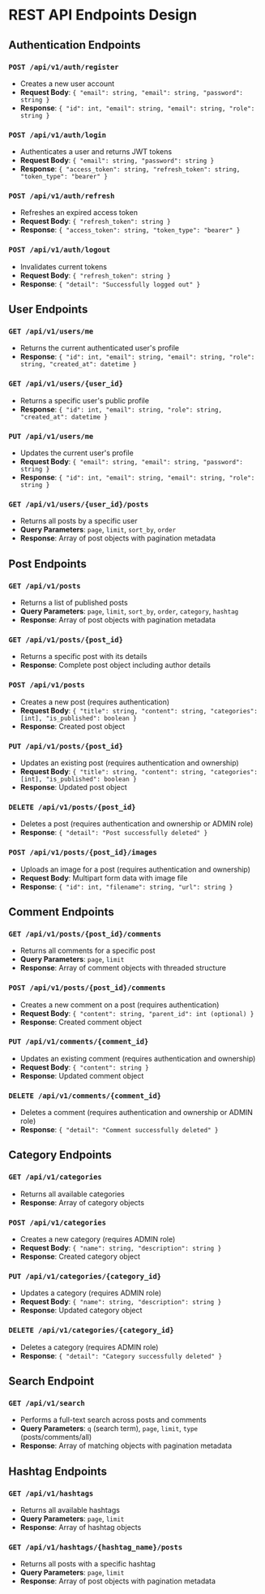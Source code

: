 # REST API Endpoints Design

## Authentication Endpoints

### `POST /api/v1/auth/register`
- Creates a new user account
- **Request Body**: `{ "email": string, "email": string, "password": string }`
- **Response**: `{ "id": int, "email": string, "email": string, "role": string }`

### `POST /api/v1/auth/login`
- Authenticates a user and returns JWT tokens
- **Request Body**: `{ "email": string, "password": string }`
- **Response**: `{ "access_token": string, "refresh_token": string, "token_type": "bearer" }`

### `POST /api/v1/auth/refresh`
- Refreshes an expired access token
- **Request Body**: `{ "refresh_token": string }`
- **Response**: `{ "access_token": string, "token_type": "bearer" }`

### `POST /api/v1/auth/logout`
- Invalidates current tokens
- **Request Body**: `{ "refresh_token": string }`
- **Response**: `{ "detail": "Successfully logged out" }`

## User Endpoints

### `GET /api/v1/users/me`
- Returns the current authenticated user's profile
- **Response**: `{ "id": int, "email": string, "email": string, "role": string, "created_at": datetime }`

### `GET /api/v1/users/{user_id}`
- Returns a specific user's public profile
- **Response**: `{ "id": int, "email": string, "role": string, "created_at": datetime }`

### `PUT /api/v1/users/me`
- Updates the current user's profile
- **Request Body**: `{ "email": string, "email": string, "password": string }`
- **Response**: `{ "id": int, "email": string, "email": string, "role": string }`

### `GET /api/v1/users/{user_id}/posts`
- Returns all posts by a specific user
- **Query Parameters**: `page`, `limit`, `sort_by`, `order`
- **Response**: Array of post objects with pagination metadata

## Post Endpoints

### `GET /api/v1/posts`
- Returns a list of published posts
- **Query Parameters**: `page`, `limit`, `sort_by`, `order`, `category`, `hashtag`
- **Response**: Array of post objects with pagination metadata

### `GET /api/v1/posts/{post_id}`
- Returns a specific post with its details
- **Response**: Complete post object including author details

### `POST /api/v1/posts`
- Creates a new post (requires authentication)
- **Request Body**: `{ "title": string, "content": string, "categories": [int], "is_published": boolean }`
- **Response**: Created post object

### `PUT /api/v1/posts/{post_id}`
- Updates an existing post (requires authentication and ownership)
- **Request Body**: `{ "title": string, "content": string, "categories": [int], "is_published": boolean }`
- **Response**: Updated post object

### `DELETE /api/v1/posts/{post_id}`
- Deletes a post (requires authentication and ownership or ADMIN role)
- **Response**: `{ "detail": "Post successfully deleted" }`

### `POST /api/v1/posts/{post_id}/images`
- Uploads an image for a post (requires authentication and ownership)
- **Request Body**: Multipart form data with image file
- **Response**: `{ "id": int, "filename": string, "url": string }`

## Comment Endpoints

### `GET /api/v1/posts/{post_id}/comments`
- Returns all comments for a specific post
- **Query Parameters**: `page`, `limit`
- **Response**: Array of comment objects with threaded structure

### `POST /api/v1/posts/{post_id}/comments`
- Creates a new comment on a post (requires authentication)
- **Request Body**: `{ "content": string, "parent_id": int (optional) }`
- **Response**: Created comment object

### `PUT /api/v1/comments/{comment_id}`
- Updates an existing comment (requires authentication and ownership)
- **Request Body**: `{ "content": string }`
- **Response**: Updated comment object

### `DELETE /api/v1/comments/{comment_id}`
- Deletes a comment (requires authentication and ownership or ADMIN role)
- **Response**: `{ "detail": "Comment successfully deleted" }`

## Category Endpoints

### `GET /api/v1/categories`
- Returns all available categories
- **Response**: Array of category objects

### `POST /api/v1/categories`
- Creates a new category (requires ADMIN role)
- **Request Body**: `{ "name": string, "description": string }`
- **Response**: Created category object

### `PUT /api/v1/categories/{category_id}`
- Updates a category (requires ADMIN role)
- **Request Body**: `{ "name": string, "description": string }`
- **Response**: Updated category object

### `DELETE /api/v1/categories/{category_id}`
- Deletes a category (requires ADMIN role)
- **Response**: `{ "detail": "Category successfully deleted" }`

## Search Endpoint

### `GET /api/v1/search`
- Performs a full-text search across posts and comments
- **Query Parameters**: `q` (search term), `page`, `limit`, `type` (posts/comments/all)
- **Response**: Array of matching objects with pagination metadata

## Hashtag Endpoints

### `GET /api/v1/hashtags`
- Returns all available hashtags
- **Query Parameters**: `page`, `limit`
- **Response**: Array of hashtag objects

### `GET /api/v1/hashtags/{hashtag_name}/posts`
- Returns all posts with a specific hashtag
- **Query Parameters**: `page`, `limit`
- **Response**: Array of post objects with pagination metadata
